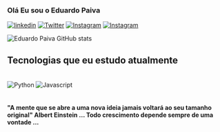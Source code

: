 
### Olá Eu sou o Eduardo Paiva

[![linkedin](https://img.shields.io/badge/LinkedIn-0077B5?style=for-the-badge&logo=linkedin&logoColor=white)](https://linkedin.com/in/eduardoseverianodepaiva)
[![Twitter](https://img.shields.io/badge/Twitter-1DA1F2?style=for-the-badge&logo=twitter&logoColor=white)](https://twitter.com/eng_edupaiva)
[![Instagram](https://img.shields.io/badge/Instagram-E4405F?style=for-the-badge&logo=instagram&logoColor=white)](https://www.instagram.com/eng_edupaiva/)
[![Instagram](https://img.shields.io/badge/Microsoft_Outlook-0078D4?style=for-the-badge&logo=microsoft-outlook&logoColor=white)](eng_eduardopaiva@outlook.com/)

![Eduardo Paiva GitHub stats](https://github-readme-stats.vercel.app/api?username=EngEduPaiva&show_icons=true&theme=radical)

## Tecnologias que eu estudo atualmente

<div style="display: inline_block"><br/>
  <img align="center" alt="Python" src="https://img.shields.io/badge/Python-14354C?style=for-the-badge&logo=python&logoColor=white" /> 
  <img align="center" alt="Javascript" src="https://img.shields.io/badge/JavaScript-323330?style=for-the-badge&logo=javascript&logoColor=F7DF1E" /> 

</div><BR/>

####  "A mente que se abre a uma nova ideia jamais voltará ao seu tamanho original" Albert Einstein ... Todo crescimento depende sempre de uma vontade ...
